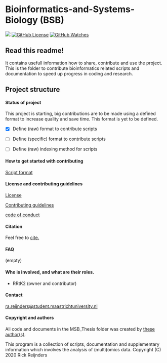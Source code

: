# Bioinformatics-and-Systems-Biology (BSB)
![](https://img.shields.io/badge/Status-Setting_up-red?style=flat-square)
[![GitHub License](https://img.shields.io/github/license/Rrtk2/bioinformatics-and-systems-biology)](https://github.com/Rrtk2/bioinformatics-and-systems-biology/blob/master/LICENSE.md) [![GitHub Watches](https://img.shields.io/github/watchers/Rrtk2/bioinformatics-and-systems-biology.svg?style=social&label=Watch&maxAge=2592000)](https://github.com/Rrtk2/bioinformatics-and-systems-biology/watchers)

## Read this readme!
It contains usefull information how to share, contribute and use the project. This is the folder to contribute bioinformatics related scripts and documentation to speed up progress in coding and research.

## Project structure
#### Status of project
This project is starting, big contributions are to be made using a defined format to increase quality and save time.
This format is yet to be defined.

- [x] Define (raw) format to contribute scripts
- [ ] Define (specific) format to contribute scripts
- [ ] Define (raw) indexing method for scripts


#### How to get started with contributing
[Script format](./Script-essentials/Script-format.md)

#### License and contributing guidelines
[License](/LICENSE.md) 

[Contributing guidelines](/CONTRIBUTING.md) 

[code of conduct](/CODE_OF_CONDUCT.md) 

#### Citation
Feel free to [cite.](/CITATION.cff) 

#### FAQ
(empty)

#### Who is involved, and what are their roles.
- RRtK2 (owner and contributor)

#### Contact
ra.reijnders@student.maastrichtuniversity.nl

#### Copyright and authors
All code and documents in the MSB_Thesis folder was created by [these author(s)](/AUTHORS.md).

This program is a collection of scripts, documentation and supplementary information which involves the analysis of (multi)omics data.
Copyright (C) 2020  Rick Reijnders
